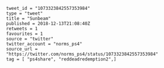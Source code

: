 ```
tweet_id = "1073323842557353984"
type = "tweet"
title = "Sunbeam"
published = 2018-12-13T21:08:40Z
retweets = 1
favourites = 1
source = "twitter"
twitter_account = "norms_ps4"
source_url = "https://twitter.com/norms_ps4/status/1073323842557353984"
tag = [ "ps4share", "reddeadredemption2",]
```

<p class='image'><img src='https://mnf.m17s.net/2018/12/13/DuU2WHMW0AMOzRj.jpg' alt=''></p>


